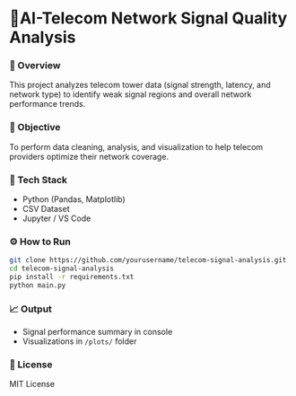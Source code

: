 # 📶AI-Telecom Network Signal Quality Analysis

### 📘 Overview
This project analyzes telecom tower data (signal strength, latency, and network type) to identify weak signal regions and overall network performance trends.

### 🎯 Objective
To perform data cleaning, analysis, and visualization to help telecom providers optimize their network coverage.

### 🧰 Tech Stack
- Python (Pandas, Matplotlib)
- CSV Dataset
- Jupyter / VS Code

### ⚙️ How to Run
```bash
git clone https://github.com/yourusername/telecom-signal-analysis.git
cd telecom-signal-analysis
pip install -r requirements.txt
python main.py
```

### 📈 Output
- Signal performance summary in console  
- Visualizations in `/plots/` folder  

### 📄 License
MIT License
